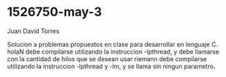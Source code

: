 # 1526750-may-3
Juan David Torres

Solucion a problemas propuestos en clase para desarrollar en lenguaje C.
holaN debe compilarse utilizando la instruccion -lpthread, y debe llamarse con la cantidad de hilos que se desean usar
riemann debe compilarse utilizando la instruccion -lpthread y -lm, y se llama sin ningun parametro.
